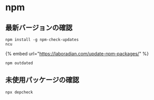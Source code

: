 # npm

## 最新バージョンの確認

```text
npm install -g npm-check-updates
ncu
```

{% embed url="https://laboradian.com/update-npm-packages/" %}

```text
npm outdated
```

## 未使用パッケージの確認

```text
npx depcheck
```

